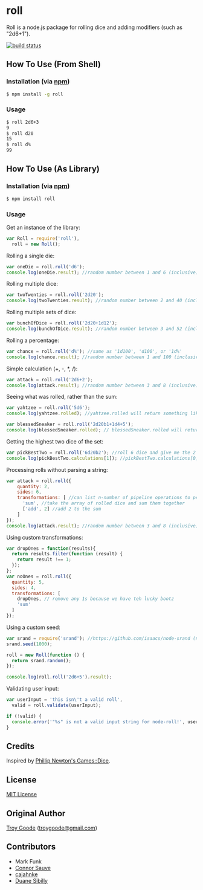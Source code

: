 # roll

Roll is a node.js package for rolling dice and adding modifiers (such as "2d6+1").

[![build status](https://secure.travis-ci.org/dsibilly/node-roll.png)](http://travis-ci.org/troygoode/node-roll)

## How To Use (From Shell)

### Installation (via [npm](https://npmjs.org/package/roll))

```bash
$ npm install -g roll
```

### Usage

```bash
$ roll 2d6+3
9
$ roll d20
15
$ roll d%
99
```

## How To Use (As Library)

### Installation (via [npm](https://npmjs.org/package/roll))

```bash
$ npm install roll
```

### Usage

Get an instance of the library:

```javascript
var Roll = require('roll'),
  roll = new Roll();
```

Rolling a single die:

```javascript
var oneDie = roll.roll('d6');
console.log(oneDie.result); //random number between 1 and 6 (inclusive)
```

Rolling multiple dice:

```javascript
var twoTwenties = roll.roll('2d20');
console.log(twoTwenties.result); //random number between 2 and 40 (inclusive)
```

Rolling multiple sets of dice:

```javascript
var bunchOfDice = roll.roll('2d20+1d12');
console.log(bunchOfDice.result); //random number between 3 and 52 (inclusive)
```

Rolling a percentage:

```javascript
var chance = roll.roll('d%'); //same as '1d100', 'd100', or '1d%'
console.log(chance.result); //random number between 1 and 100 (inclusive)
```

Simple calculation (+, -, *, /):

```javascript
var attack = roll.roll('2d6+2');
console.log(attack.result); //random number between 3 and 8 (inclusive)
```

Seeing what was rolled, rather than the sum:

```javascript
var yahtzee = roll.roll('5d6');
console.log(yahtzee.rolled); //yahtzee.rolled will return something like [5, 2, 4, 6, 1] rather than the sum

var blessedSneaker = roll.roll('2d20b1+1d4+5');
console.log(blessedSneaker.rolled); // blessedSneaker.rolled will return an array containing an array for each component that is a roll of the dice, in the order in which they occurred, e.g. [[19,3],[1]]
```

Getting the highest two dice of the set:

```javascript
var pickBestTwo = roll.roll('6d20b2'); //roll 6 dice and give me the 2 highest
console.log(pickBestTwo.calculations[1]); //pickBestTwo.calculations[0] is the same as .result, .calculations[1] is prior to the sum operation
```

Processing rolls without parsing a string:

```javascript
var attack = roll.roll({
    quantity: 2,
    sides: 6,
    transformations: [ //can list n-number of pipeline operations to perform on the result
      'sum', //take the array of rolled dice and sum them together
      ['add', 2] //add 2 to the sum
    ]
});
console.log(attack.result); //random number between 3 and 8 (inclusive)
```

Using custom transformations:

```javascript
var dropOnes = function(results){
  return results.filter(function (result) {
    return result !== 1;
  });
};
var noOnes = roll.roll({
  quantity: 5,
  sides: 4,
  transformations: [
    dropOnes, // remove any 1s because we have teh lucky bootz
    'sum'
  ]
});
```

Using a custom seed:

```javascript
var srand = require('srand'); //https://github.com/isaacs/node-srand (npm install srand)
srand.seed(1000);

roll = new Roll(function () {
  return srand.random();
});

console.log(roll.roll('2d6+5').result);
```

Validating user input:

```javascript
var userInput = 'this isn\'t a valid roll',
  valid = roll.validate(userInput);

if (!valid) {
  console.error('"%s" is not a valid input string for node-roll!', userInput);
}
```

## Credits

Inspired by [Phillip Newton's Games::Dice](http://search.cpan.org/~pne/Games-Dice-0.02/Dice.pm).

## License

[MIT License](http://www.opensource.org/licenses/mit-license.php)

## Original Author

[Troy Goode](https://github.com/TroyGoode/) ([troygoode@gmail.com](mailto:troygoode@gmail.com))

## Contributors
- Mark Funk
- [Connor Sauve](https://github.com/csauve/)
- [cajahnke](https://github.com/cajahnke/)
- [Duane Sibilly](https://github.com/dsibilly/)
